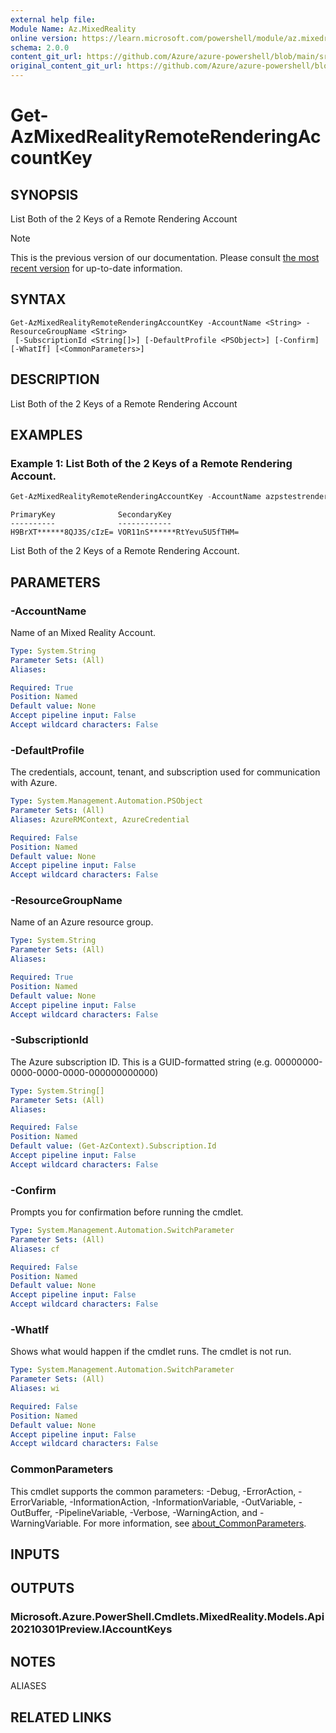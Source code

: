 ```yaml
---
external help file: 
Module Name: Az.MixedReality
online version: https://learn.microsoft.com/powershell/module/az.mixedreality/get-azmixedrealityremoterenderingaccountkey
schema: 2.0.0
content_git_url: https://github.com/Azure/azure-powershell/blob/main/src/MixedReality/help/Get-AzMixedRealityRemoteRenderingAccountKey.md
original_content_git_url: https://github.com/Azure/azure-powershell/blob/main/src/MixedReality/help/Get-AzMixedRealityRemoteRenderingAccountKey.md
---
```


# Get-AzMixedRealityRemoteRenderingAccountKey

## SYNOPSIS
List Both of the 2 Keys of a Remote Rendering Account

> [!NOTE]
>This is the previous version of our documentation. Please consult [the most recent version](/powershell/module/az.mixedreality/get-azmixedrealityremoterenderingaccountkey) for up-to-date information.

## SYNTAX

```
Get-AzMixedRealityRemoteRenderingAccountKey -AccountName <String> -ResourceGroupName <String>
 [-SubscriptionId <String[]>] [-DefaultProfile <PSObject>] [-Confirm] [-WhatIf] [<CommonParameters>]
```

## DESCRIPTION
List Both of the 2 Keys of a Remote Rendering Account

## EXAMPLES

### Example 1: List Both of the 2 Keys of a Remote Rendering Account.
```powershell
Get-AzMixedRealityRemoteRenderingAccountKey -AccountName azpstestrenderingaccount -ResourceGroupName azps_test_group
```

```output
PrimaryKey              SecondaryKey
----------              ------------
H9BrXT******8QJ3S/cIzE= VOR11nS******RtYevu5U5fTHM=
```

List Both of the 2 Keys of a Remote Rendering Account.

## PARAMETERS

### -AccountName
Name of an Mixed Reality Account.

```yaml
Type: System.String
Parameter Sets: (All)
Aliases:

Required: True
Position: Named
Default value: None
Accept pipeline input: False
Accept wildcard characters: False
```

### -DefaultProfile
The credentials, account, tenant, and subscription used for communication with Azure.

```yaml
Type: System.Management.Automation.PSObject
Parameter Sets: (All)
Aliases: AzureRMContext, AzureCredential

Required: False
Position: Named
Default value: None
Accept pipeline input: False
Accept wildcard characters: False
```

### -ResourceGroupName
Name of an Azure resource group.

```yaml
Type: System.String
Parameter Sets: (All)
Aliases:

Required: True
Position: Named
Default value: None
Accept pipeline input: False
Accept wildcard characters: False
```

### -SubscriptionId
The Azure subscription ID.
This is a GUID-formatted string (e.g.
00000000-0000-0000-0000-000000000000)

```yaml
Type: System.String[]
Parameter Sets: (All)
Aliases:

Required: False
Position: Named
Default value: (Get-AzContext).Subscription.Id
Accept pipeline input: False
Accept wildcard characters: False
```

### -Confirm
Prompts you for confirmation before running the cmdlet.

```yaml
Type: System.Management.Automation.SwitchParameter
Parameter Sets: (All)
Aliases: cf

Required: False
Position: Named
Default value: None
Accept pipeline input: False
Accept wildcard characters: False
```

### -WhatIf
Shows what would happen if the cmdlet runs.
The cmdlet is not run.

```yaml
Type: System.Management.Automation.SwitchParameter
Parameter Sets: (All)
Aliases: wi

Required: False
Position: Named
Default value: None
Accept pipeline input: False
Accept wildcard characters: False
```

### CommonParameters
This cmdlet supports the common parameters: -Debug, -ErrorAction, -ErrorVariable, -InformationAction, -InformationVariable, -OutVariable, -OutBuffer, -PipelineVariable, -Verbose, -WarningAction, and -WarningVariable. For more information, see [about_CommonParameters](http://go.microsoft.com/fwlink/?LinkID=113216).

## INPUTS

## OUTPUTS

### Microsoft.Azure.PowerShell.Cmdlets.MixedReality.Models.Api20210301Preview.IAccountKeys

## NOTES

ALIASES

## RELATED LINKS

